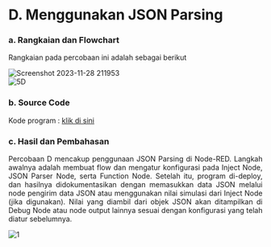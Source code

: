 # D. Menggunakan JSON Parsing

### a. Rangkaian dan Flowchart

Rangkaian pada percobaan ini adalah sebagai berikut

![Screenshot 2023-11-28 211953](https://github.com/AmaliaPrisca/SISTEMEMBEDDED/assets/145273945/c5daf233-e537-4a7f-9c27-e475f35f14c5)
<br>
![5D](https://github.com/AmaliaPrisca/SISTEMEMBEDDED/assets/145273945/34d8efc4-8723-44a8-9060-6a535842cfbd)



### b. Source Code
Kode program : <a href="PWM/PWM_1/PWM_1.ino">klik di sini</a>

### c. Hasil dan Pembahasan
<p align="justify">Percobaan D mencakup penggunaan JSON Parsing di Node-RED. Langkah awalnya adalah membuat flow dan mengatur konfigurasi pada Inject Node, JSON Parser Node, serta Function Node. Setelah itu, program di-deploy, dan hasilnya didokumentasikan dengan memasukkan data JSON melalui node pengirim data JSON atau menggunakan nilai simulasi dari Inject Node (jika digunakan). Nilai yang diambil dari objek JSON akan ditampilkan di Debug Node atau node output lainnya sesuai dengan konfigurasi yang telah diatur sebelumnya.

![1](https://github.com/AmaliaPrisca/SISTEMEMBEDDED/assets/145273945/33698fd8-7ff9-4bac-94ac-3ac7bd73d473)


